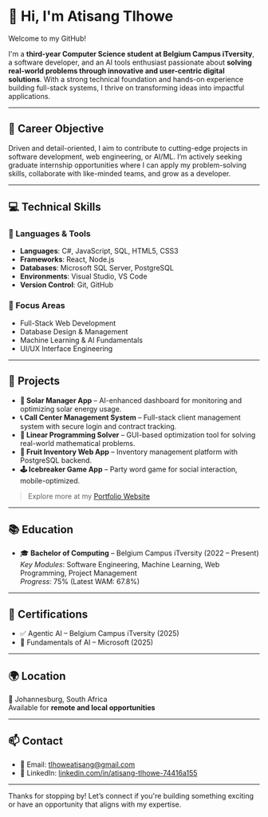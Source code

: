 # 👋 Hi, I'm Atisang Tlhowe

Welcome to my GitHub!

I'm a **third-year Computer Science student at Belgium Campus iTversity**, a software developer, and an AI tools enthusiast passionate about **solving real-world problems through innovative and user-centric digital solutions**. With a strong technical foundation and hands-on experience building full-stack systems, I thrive on transforming ideas into impactful applications.

---

## 🎯 Career Objective
Driven and detail-oriented, I aim to contribute to cutting-edge projects in software development, web engineering, or AI/ML. I’m actively seeking graduate internship opportunities where I can apply my problem-solving skills, collaborate with like-minded teams, and grow as a developer.

---

## 💻 Technical Skills

### 🧠 Languages & Tools
- **Languages**: C#, JavaScript, SQL, HTML5, CSS3  
- **Frameworks**: React, Node.js  
- **Databases**: Microsoft SQL Server, PostgreSQL  
- **Environments**: Visual Studio, VS Code  
- **Version Control**: Git, GitHub  

### 🔧 Focus Areas
- Full-Stack Web Development  
- Database Design & Management  
- Machine Learning & AI Fundamentals  
- UI/UX Interface Engineering  

---

## 🚀 Projects

- **🔋 Solar Manager App** – AI-enhanced dashboard for monitoring and optimizing solar energy usage.  
- **📞 Call Center Management System** – Full-stack client management system with secure login and contract tracking.  
- **🧮 Linear Programming Solver** – GUI-based optimization tool for solving real-world mathematical problems.  
- **🍓 Fruit Inventory Web App** – Inventory management platform with PostgreSQL backend.  
- **🕹️ Icebreaker Game App** – Party word game for social interaction, mobile-optimized.  

> Explore more at my [Portfolio Website](https://my-portfolio-website-tan-three.vercel.app/)

---

## 📚 Education

- 🎓 **Bachelor of Computing** – Belgium Campus iTversity (2022 – Present)  
  *Key Modules*: Software Engineering, Machine Learning, Web Programming, Project Management  
  *Progress*: 75% (Latest WAM: 67.8%)

---

## 🧩 Certifications
- ✅ Agentic AI – Belgium Campus iTversity (2025)  
- 🧠 Fundamentals of AI – Microsoft (2025)

---

## 🌍 Location
📍 Johannesburg, South Africa  
Available for **remote and local opportunities**

---

## 📫 Contact
- 📧 Email: [tlhoweatisang@gmail.com](mailto:tlhoweatisang@gmail.com)  
- 🔗 LinkedIn: [linkedin.com/in/atisang-tlhowe-74416a155](https://www.linkedin.com/in/atisang-tlhowe-74416a155)

---

Thanks for stopping by! Let’s connect if you're building something exciting or have an opportunity that aligns with my expertise.
